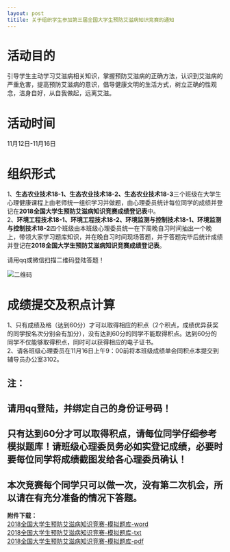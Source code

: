 ```yaml
---
layout: post
titile: 关于组织学生参加第三届全国大学生预防艾滋病知识竞赛的通知
---
```


# 活动目的    
引导学生主动学习艾滋病相关知识，掌握预防艾滋病的正确方法，认识到艾滋病的严重危害，提高预防艾滋病的意识，倡导健康文明的生活方式，树立正确的性观念，洁身自好，从自我做起，远离艾滋。

# 活动时间    
11月12日-11月16日

# 组织形式    
1、**生态农业技术18-1、生态农业技术18-2、生态农业技术18-3**三个班级在大学生心理健康课程上由老师统一组织学习并做题，由心理委员统计每位同学的成绩并登记在**2018全国大学生预防艾滋病知识竞赛成绩登记表**中。    
2、**环境工程技术18-1、环境工程技术18-2、环境监测与控制技术18-1、环境监测与控制技术18-2**四个班级由本班级心理委员统一在下周晚自习时间抽出一个晚上，带领大家学习题库知识，并在晚自习时间现场答题，并于答题完毕后统计成绩并登记在**2018全国大学生预防艾滋病知识竞赛成绩登记表**。    

<!--more-->

请用qq或微信扫描二维码登陆答题！

![二维码](https://raw.githubusercontent.com/zhenyangleo/zhenyangleo.github.io/master/post-image/20181110-%E4%BA%8C%E7%BB%B4%E7%A0%81.png)

# 成绩提交及积点计算    
1、只有成绩及格（达到60分）才可以取得相应的积点（2个积点，成绩优异获奖的同学按名次分别会有加分），没有达到60分的同学不能取得积点。达到60分的同学不仅能够取得积点，同时可以获得相应的电子证书。    
2、请各班级心理委员在11月16日上午9：00前将本班级成绩单会同积点本提交到辅导员办公室3102。     

## 注：    
## 请用qq登陆，并绑定自己的身份证号码！    
## 只有达到60分才可以取得积点，请每位同学仔细参考模拟题库！请班级心理委员务必如实登记成绩，必要时要每位同学将成绩截图发给各心理委员确认！    
## 本次竞赛每个同学只可以做一次，没有第二次机会，所以请在有充分准备的情况下答题。    

**附件下载：**    
[2018全国大学生预防艾滋病知识竞赛-模拟题库-word](https://share.weiyun.com/5Br832m)    
[2018全国大学生预防艾滋病知识竞赛-模拟题库-txt](https://share.weiyun.com/5OzRBGK)    
[2018全国大学生预防艾滋病知识竞赛-模拟题库-pdf](https://share.weiyun.com/5YCJM1j)    
